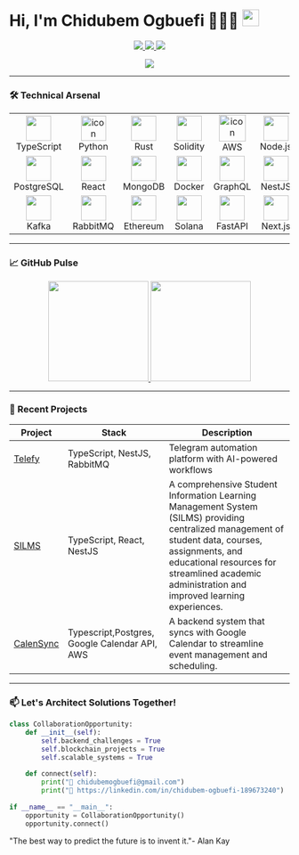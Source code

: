 
# Hi, I'm Chidubem Ogbuefi 👨🏾‍💻 <img src="https://media.giphy.com/media/hvRJCLFzcasrR4ia7z/giphy.gif" width="30">

<p align="center">
  <a href="https://www.linkedin.com/in/chidubem-ogbuefi-189673240/">
    <img src="https://img.shields.io/badge/-LinkedIn-0072b1?style=for-the-badge&logo=linkedin&logoColor=white">
  </a>
  <a href="mailto:chidubemogbuefi@gmail.com">
    <img src="https://img.shields.io/badge/-Email-D14836?style=for-the-badge&logo=gmail&logoColor=white">
  </a>
  <a href="https://github.com/ogbcode?tab=repositories">
    <img src="https://komarev.com/ghpvc/?username=ogbcode&label=Profile%20Views&color=blueviolet&style=flat">
  </a>
</p>

<p align="center">
  <a href="https://git.io/typing-svg">
    <img src="https://readme-typing-svg.herokuapp.com?font=Fira+Code&pause=1000&width=600&lines=Backend+Developer+%7C+Blockchain+Architect;Microservices+Expert+%7C+API+Alchemist;Transforming+Coffee+%F0%9F%8D%B5+into+Scalable+Solutions">
  </a>
</p>

---



### 🛠️ Technical Arsenal

<table align="center">
  <!-- Row 1 -->
  <tr>
    <td align="center" width="110">
      <img src="https://techstack-generator.vercel.app/ts-icon.svg"  width="45" >
      <br>TypeScript
    </td>
    <td align="center" width="110">
      <img src=https://techstack-generator.vercel.app/python-icon.svg alt="icon" width="45">
      <br>Python
    </td>
    <td align="center" width="110">
      <img src="https://skillicons.dev/icons?i=rust" width="45">
      <br>Rust
    </td>
    <td align="center" width="110">
      <img src="https://skillicons.dev/icons?i=solidity" width="45">
      <br>Solidity
    </td>
    <td align="center" width="110">
      <img src="https://techstack-generator.vercel.app/aws-icon.svg" alt="icon" width="48" height="48">
      <br>AWS
    </td>
    <td align="center" width="120">
<img src="https://techstack-generator.vercel.app/nginx-icon.svg" width="45">
<br>Node.js

  </tr>
  
  <!-- Row 2 -->
  <tr>
    <td align="center">
      <img src="https://skillicons.dev/icons?i=postgres" width="45">
      <br>PostgreSQL
    </td>
        <td align="center">
      <img src="https://techstack-generator.vercel.app/react-icon.svg" width="45">
      <br>React
    </td>
    <td align="center">
      <img src="https://skillicons.dev/icons?i=mongodb" width="45">
      <br>MongoDB
    </td>
    <td align="center">
      <img src="https://techstack-generator.vercel.app/docker-icon.svg" width="45">
      <br>Docker
    </td>
    <td align="center">
      <img src="https://skillicons.dev/icons?i=graphql" width="45">
      <br>GraphQL
    </td>
    <td align="center">
      <img src="https://skillicons.dev/icons?i=nestjs" width="45">
      <br>NestJS
    </td>
  </tr>
  
  <!-- Row 3 -->
  <tr>
    <td align="center">
      <img src="https://skillicons.dev/icons?i=kafka" width="45">
      <br>Kafka
    </td>
    <td align="center">
      <img src="https://skillicons.dev/icons?i=rabbitmq" width="45">
      <br>RabbitMQ
    </td>
    <td align="center">
      <img src="https://s2.coinmarketcap.com/static/img/coins/64x64/1027.png" width="45">
      <br>Ethereum
    </td>
    <td align="center">
      <img src="https://s2.coinmarketcap.com/static/img/coins/64x64/5426.png" width="45">
      <br>Solana
    </td>
    <td align="center">
      <img src="https://skillicons.dev/icons?i=fastapi" width="45">
      <br>FastAPI
    </td>
    <td align="center" width="120">
<img src="https://skillicons.dev/icons?i=nextjs" width="45">
<br>Next.js
</td>
  </tr>
</table>

---

### 📈 GitHub Pulse

<div align="center">
  <a href="https://github.com/ogbcode">
    <img height="180em" src="https://github-readme-stats.vercel.app/api?username=ogbcode&show_icons=true&theme=radical&include_all_commits=true&count_private=true"/>
    <img height="180em" src="https://github-readme-streak-stats.herokuapp.com/?user=ogbcode&theme=radical"/>
  </a>
</div>

---

### 🚀 Recent Projects

| Project | Stack | Description |
|---------|-------|-------------|
| [Telefy](https://github.com/telefysoftware) | TypeScript, NestJS, RabbitMQ | Telegram automation platform with AI-powered workflows |
| [SILMS](https://github.com/SILMS-Project) | TypeScript, React, NestJS | A comprehensive Student Information Learning Management System (SILMS) providing centralized management of student data, courses, assignments, and educational resources for streamlined academic administration and improved learning experiences. |
| [CalenSync](https://github.com/ogbcode/lorcan-bet-async) | Typescript,Postgres, Google Calendar API, AWS | A backend system that syncs with Google Calendar to streamline event management and scheduling. |

---

### 📫 Let's Architect Solutions Together!

```python
class CollaborationOpportunity:
    def __init__(self):
        self.backend_challenges = True
        self.blockchain_projects = True
        self.scalable_systems = True
        
    def connect(self):
        print("📧 chidubemogbuefi@gmail.com")
        print("💼 https://linkedin.com/in/chidubem-ogbuefi-189673240")
        
if __name__ == "__main__":
    opportunity = CollaborationOpportunity()
    opportunity.connect()
```
"The best way to predict the future is to invent it."- Alan Kay

